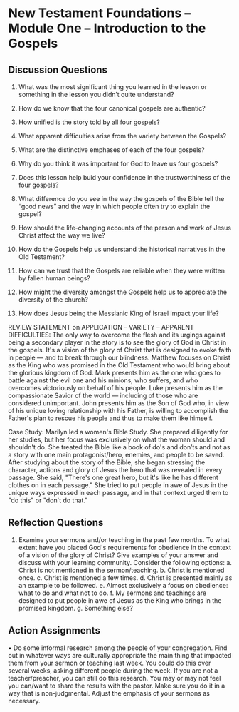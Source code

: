 
	
# New Testament Foundations – Module One – Introduction to the Gospels
## Discussion Questions 

1.	What was the most significant thing you learned in the lesson or something in the lesson you didn’t quite understand?


2.	How do we know that the four canonical gospels are authentic? 


3.	How unified is the story told by all four gospels?


4.	What apparent difficulties arise from the variety between the Gospels?


5.	What are the distinctive emphases of each of the four gospels?


6.	Why do you think it was important for God to leave us four gospels?


7.	Does this lesson help buid your confidence in the trustworthiness of the four gospels? 


8.	What difference do you see in the way the gospels of the Bible tell the “good news” and the way in which people often try to explain the gospel?


9.	How should the life-changing accounts of the person and work of Jesus Christ affect the way we live?


10.	How do the Gospels help us understand the historical narratives in the Old Testament?


11.	How can we trust that the Gospels are reliable when they were written by fallen human beings? 


12.	How might the diversity amongst the Gospels help us to appreciate the diversity of the church? 


13.	How does Jesus being the Messianic King of Israel impact your life?
 
REVIEW STATEMENT on APPLICATION – VARIETY – APPARENT DIFFICULTIES: The only way to overcome the flesh and its urgings against being a secondary player in the story is to see the glory of God in Christ in the gospels. It's a vision of the glory of Christ that is designed to evoke faith in people — and to break through our blindness. Matthew focuses on Christ as the King who was promised in the Old Testament who would bring about the glorious kingdom of God. Mark presents him as the one who goes to battle against the evil one and his minions, who suffers, and who overcomes victoriously on behalf of his people. Luke presents him as the compassionate Savior of the world — including of those who are considered unimportant. John presents him as the Son of God who, in view of his unique loving relationship with his Father, is willing to accomplish the Father's plan to rescue his people and thus to make them like himself.

Case Study: Marilyn led a women's Bible Study. She prepared diligently for her studies, but her focus was exclusively on what the woman should and shouldn't do. She treated the Bible like a book of do's and don’ts and not as a story with one main protagonist/hero, enemies, and people to be saved. After studying about the story of the Bible, she began stressing the character, actions and glory of Jesus the hero that was revealed in every passage. She said, "There's one great hero, but it's like he has different clothes on in each passage." She tried to put people in awe of Jesus in the unique ways expressed in each passage, and in that context urged them to "do this" or "don't do that."
## Reflection Questions 
1.	Examine your sermons and/or teaching in the past few months. To what extent have you placed God's requirements for obedience in the context of a vision of the glory of Christ? Give examples of your answer and discuss with your learning community. Consider the following options:
a.	Christ is not mentioned in the sermon/teaching.
b.	Christ is mentioned once.
c.	Christ is mentioned a few times.
d.	Christ is presented mainly as an example to be followed.
e.	Almost exclusively a focus on obedience: what to do and what not to do.
f.	My sermons and teachings are designed to put people in awe of Jesus as the King who brings in the promised kingdom.
g.	Something else?
## Action Assignments
•	Do some informal research among the people of your congregation. Find out in whatever ways are culturally appropriate the main thing that impacted them from your sermon or teaching last week. You could do this over several weeks, asking different people during the week. If you are not a teacher/preacher, you can still do this research. You may or may not feel you can/want to share the results with the pastor. Make sure you do it in a way that is non-judgmental. Adjust the emphasis of your sermons as necessary.
